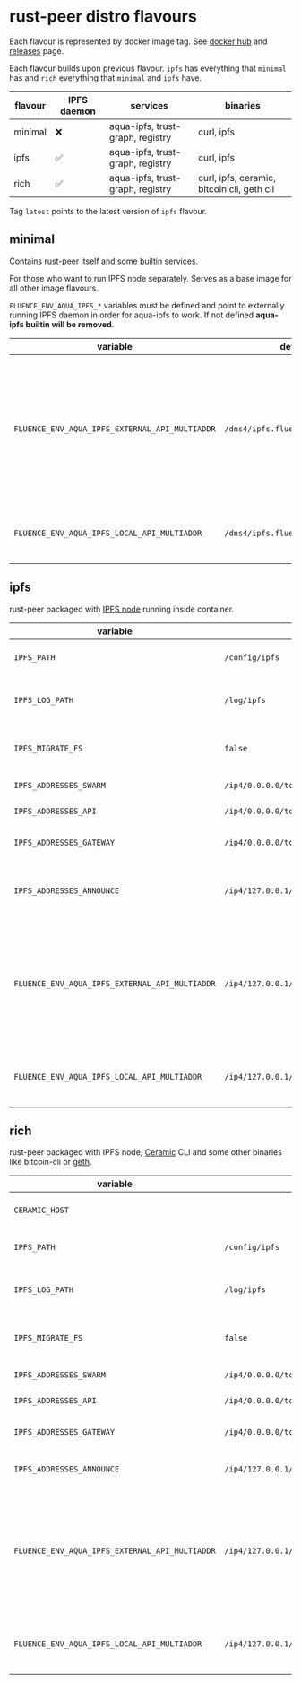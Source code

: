 # rust-peer distro flavours

Each flavour is represented by docker image tag. See
[docker hub](https://hub.docker.com/r/fluencelabs/rust-peer) and
[releases](https://github.com/fluencelabs/rust-peer-distro/releases) page.

Each flavour builds upon previous flavour. `ipfs` has everything that `minimal`
has and `rich` everything that `minimal` and `ipfs` have.

| flavour | IPFS daemon | services                         | binaries                                   |
| ------- | ----------- | -------------------------------- | ------------------------------------------ |
| minimal | ❌          | aqua-ipfs, trust-graph, registry | curl, ipfs                                 |
| ipfs    | ✅          | aqua-ipfs, trust-graph, registry | curl, ipfs                                 |
| rich    | ✅          | aqua-ipfs, trust-graph, registry | curl, ipfs, ceramic, bitcoin cli, geth cli |

Tag `latest` points to the latest version of `ipfs` flavour.

## minimal

Contains rust-peer itself and some [builtin services](builtins.md).

For those who want to run IPFS node separately. Serves as a base image for all
other image flavours.

`FLUENCE_ENV_AQUA_IPFS_*` variables must be defined and point to externally
running IPFS daemon in order for aqua-ipfs to work. If not defined **aqua-ipfs
builtin will be removed**.

| variable                                       | default                           | description                                                                                                     |
| ---------------------------------------------- | --------------------------------- | --------------------------------------------------------------------------------------------------------------- |
| `FLUENCE_ENV_AQUA_IPFS_EXTERNAL_API_MULTIADDR` | `/dns4/ipfs.fluence.dev/tcp/5001` | advertised to clients (eg frontend apps) to use in uploading files (`ipfs.put`), managing pins (`ipfs.pin`) etc |
| `FLUENCE_ENV_AQUA_IPFS_LOCAL_API_MULTIADDR`    | `/dns4/ipfs.fluence.dev/tcp/5001` | used by aqua-ipfs builtin to connect to IPFS node                                                               |

## ipfs

rust-peer packaged with
[IPFS node](https://docs.ipfs.io/how-to/command-line-quick-start/#take-your-node-online)
running inside container.

| variable                                       | default                                              | description                                                                                                     |
| ---------------------------------------------- | ---------------------------------------------------- | --------------------------------------------------------------------------------------------------------------- |
| `IPFS_PATH`                                    | `/config/ipfs`                                       | IPFS node data directory                                                                                        |
| `IPFS_LOG_PATH`                                | `/log/ipfs`                                          | directory where IPFS will store its logs                                                                        |
| `IPFS_MIGRATE_FS`                              | `false`                                              | automatically run [fs-repo-migrations](https://github.com/ipfs/fs-repo-migrations) on start                     |
| `IPFS_ADDRESSES_SWARM`                         | `/ip4/0.0.0.0/tcp/4001,/ip4/0.0.0.0/tcp/4001/ws`     | IPFS swarm multiaddr                                                                                            |
| `IPFS_ADDRESSES_API`                           | `/ip4/0.0.0.0/tcp/5001`                              | IPFS API multiaddr                                                                                              |
| `IPFS_ADDRESSES_GATEWAY`                       | `/ip4/0.0.0.0/tcp/8080`                              | IPFS gateway multiaddr                                                                                          |
| `IPFS_ADDRESSES_ANNOUNCE`                      | `/ip4/127.0.0.1/tcp/4001,/ip4/127.0.0.1/tcp/4001/ws` | IPFS p2p multiaddr of the IPFS swarm protocol                                                                   |
| `FLUENCE_ENV_AQUA_IPFS_EXTERNAL_API_MULTIADDR` | `/ip4/127.0.0.1/tcp/5001`                            | advertised to clients (eg frontend apps) to use in uploading files (`ipfs.put`), managing pins (`ipfs.pin`) etc |
| `FLUENCE_ENV_AQUA_IPFS_LOCAL_API_MULTIADDR`    | `/ip4/127.0.0.1/tcp/5001`                            | used by aqua-ipfs builtin to connect to IPFS node                                                               |

## rich

rust-peer packaged with IPFS node,
[Ceramic](https://developers.ceramic.network/learn/welcome/) CLI and some other
binaries like bitcoin-cli or
[geth](https://geth.ethereum.org/docs/interface/command-line-options).

| variable                                       | default                                              | description                                                                                                     |
| ---------------------------------------------- | ---------------------------------------------------- | --------------------------------------------------------------------------------------------------------------- |
| `CERAMIC_HOST`                                 |                                                      | ceramic daemon address                                                                                          |
| `IPFS_PATH`                                    | `/config/ipfs`                                       | IPFS node data directory                                                                                        |
| `IPFS_LOG_PATH`                                | `/log/ipfs`                                          | directory where IPFS will store its logs                                                                        |
| `IPFS_MIGRATE_FS`                              | `false`                                              | automatically run [fs-repo-migrations](https://github.com/ipfs/fs-repo-migrations) on start                     |
| `IPFS_ADDRESSES_SWARM`                         | `/ip4/0.0.0.0/tcp/4001,/ip4/0.0.0.0/tcp/4001/ws`     | IPFS swarm multiaddr                                                                                            |
| `IPFS_ADDRESSES_API`                           | `/ip4/0.0.0.0/tcp/5001`                              | IPFS API multiaddr                                                                                              |
| `IPFS_ADDRESSES_GATEWAY`                       | `/ip4/0.0.0.0/tcp/8080`                              | IPFS gateway multiaddr                                                                                          |
| `IPFS_ADDRESSES_ANNOUNCE`                      | `/ip4/127.0.0.1/tcp/4001,/ip4/127.0.0.1/tcp/4001/ws` | IPFS announce multiaddr                                                                                         |
| `FLUENCE_ENV_AQUA_IPFS_EXTERNAL_API_MULTIADDR` | `/ip4/127.0.0.1/tcp/5001`                            | advertised to clients (eg frontend apps) to use in uploading files (`ipfs.put`), managing pins (`ipfs.pin`) etc |
| `FLUENCE_ENV_AQUA_IPFS_LOCAL_API_MULTIADDR`    | `/ip4/127.0.0.1/tcp/5001`                            | used by aqua-ipfs builtin to connect to IPFS node                                                               |
